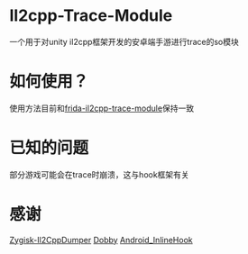 # Il2cpp-Trace-Module
一个用于对unity il2cpp框架开发的安卓端手游进行trace的so模块


# 如何使用？
使用方法目前和[frida-il2cpp-trace-module](https://github.com/AndroidReverser-Test/frida-il2cpp-trace-module)保持一致


# 已知的问题
部分游戏可能会在trace时崩溃，这与hook框架有关


# 感谢
[Zygisk-Il2CppDumper](https://github.com/Perfare/Zygisk-Il2CppDumper)
[Dobby](https://github.com/jmpews/Dobby)
[Android_InlineHook](https://github.com/zhuotong/Android_InlineHook)